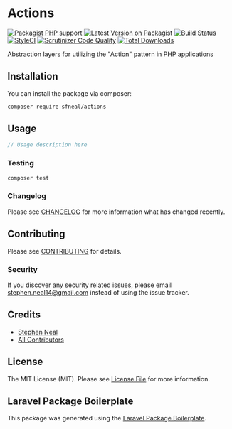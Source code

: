 # Actions

[![Packagist PHP support](https://img.shields.io/packagist/php-v/sfneal/actions)](https://packagist.org/packages/sfneal/actions)
[![Latest Version on Packagist](https://img.shields.io/packagist/v/sfneal/actions.svg?style=flat-square)](https://packagist.org/packages/sfneal/actions)
[![Build Status](https://travis-ci.com/sfneal/actions.svg?branch=master&style=flat-square)](https://travis-ci.com/sfneal/actions)
[![StyleCI](https://github.styleci.io/repos/287091100/shield?branch=master)](https://github.styleci.io/repos/287091100?branch=master)
[![Scrutinizer Code Quality](https://scrutinizer-ci.com/g/sfneal/actions/badges/quality-score.png?b=master)](https://scrutinizer-ci.com/g/sfneal/actions/?branch=master)
[![Total Downloads](https://img.shields.io/packagist/dt/sfneal/actions.svg?style=flat-square)](https://packagist.org/packages/sfneal/actions)

Abstraction layers for utilizing the "Action" pattern in PHP applications

## Installation

You can install the package via composer:

```bash
composer require sfneal/actions
```

## Usage

``` php
// Usage description here
```

### Testing

``` bash
composer test
```

### Changelog

Please see [CHANGELOG](CHANGELOG.md) for more information what has changed recently.

## Contributing

Please see [CONTRIBUTING](CONTRIBUTING.md) for details.

### Security

If you discover any security related issues, please email stephen.neal14@gmail.com instead of using the issue tracker.

## Credits

- [Stephen Neal](https://github.com/sfneal)
- [All Contributors](../../contributors)

## License

The MIT License (MIT). Please see [License File](LICENSE.md) for more information.

## Laravel Package Boilerplate

This package was generated using the [Laravel Package Boilerplate](https://laravelpackageboilerplate.com).

